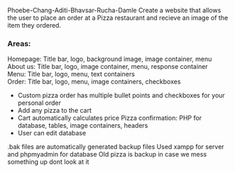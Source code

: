 Phoebe-Chang-Aditi-Bhavsar-Rucha-Damle
Create a website that allows the user to place an order at a Pizza restaurant and recieve an image of the item they ordered.

### Areas: ###
Homepage: Title bar, logo, background image, 
image container, menu  
About us: Title bar, logo, image container,
menu, response container  
Menu: Title bar, logo, menu, text containers  
Order: Title bar, logo, menu, image containers,
checkboxes  
* Custom pizza order has multiple bullet points and checkboxes for your personal order
* Add any pizza to the cart
* Cart automatically calculates price
Pizza confirmation: PHP for database, tables, image containers, headers
* User can edit database

.bak files are automatically generated backup files
Used xampp for server and phpmyadmin for database
Old pizza is backup in case we mess something up dont look at it
